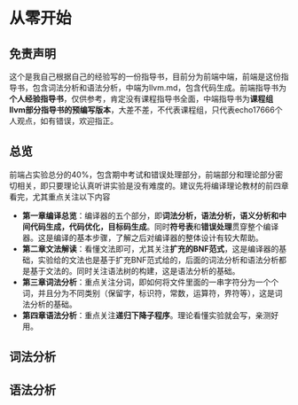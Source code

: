 # 从零开始
## 免责声明
这个是我自己根据自己的经验写的一份指导书，目前分为前端中端，前端是这份指导书，包含词法分析和语法分析，中端为llvm.md，包含代码生成。前端指导书为**个人经验指导书**，仅供参考，肯定没有课程指导书全面，中端指导书为**课程组llvm部分指导书的预编写版本**，大差不差，不代表课程组，只代表echo17666个人观点，如有错误，欢迎指正。

## 总览
前端占实验总分的40%，包含期中考试和错误处理部分，前端部分和理论部分密切相关，即只要理论认真听讲实验是没有难度的。建议先将编译理论教材的前四章看完，尤其重点关注以下内容
- **第一章编译总览**：编译器的五个部分，即**词法分析，语法分析，语义分析和中间代码生成，代码优化，目标码生成**。同时**符号表**和**错误处理**贯穿整个编译器。这是编译的基本步骤，了解之后对编译器的整体设计有较大帮助。
- **第二章文法解读**：看懂文法即可，尤其关注**扩充的BNF范式**，这是编译器的基础，实验给的文法也是基于扩充BNF范式给的，后面的词法分析和语法分析都是基于文法的。同时关注语法树的构建，这是语法分析的基础。
- **第三章词法分析**：重点关注分词，即如何将文件里面的一串字符分为一个个词，并且分为不同类别（保留字，标识符，常数，运算符，界符等），这是词法分析的基础。
- **第四章语法分析**：重点关注**递归下降子程序**。理论看懂实验就会写，亲测好用。

## 词法分析

## 语法分析